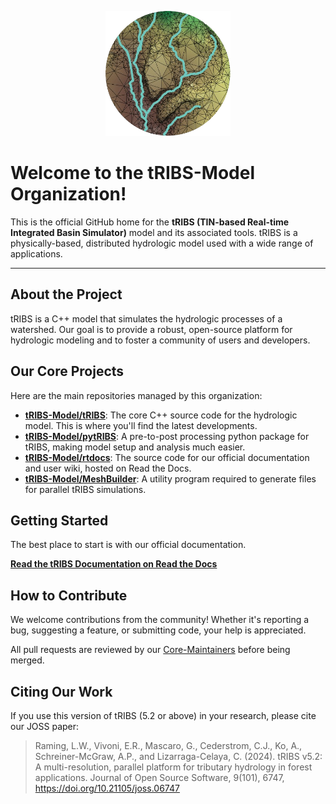 <p align="center">
  <img src="https://github.com/tRIBS-Model/.github/blob/main/profile/splashpage_logo.png?raw=true" alt="tRIBS-Model Logo" width="200">
</p>

# Welcome to the tRIBS-Model Organization!

This is the official GitHub home for the **tRIBS (TIN-based Real-time Integrated Basin Simulator)** model and its associated tools. tRIBS is a physically-based, distributed hydrologic model used with a wide range of applications.

---

## About the Project

tRIBS is a C++ model that simulates the hydrologic processes of a watershed. Our goal is to provide a robust, open-source platform for hydrologic modeling and to foster a community of users and developers.

## Our Core Projects

Here are the main repositories managed by this organization:

*   **[tRIBS-Model/tRIBS](https://github.com/tRIBS-Model/tRIBS)**: The core C++ source code for the hydrologic model. This is where you'll find the latest developments.
*   **[tRIBS-Model/pytRIBS](https://github.com/tRIBS-Model/pytRIBS)**: A pre-to-post processing python package for tRIBS, making model setup and analysis much easier.
*   **[tRIBS-Model/rtdocs](https://github.com/tRIBS-Model/rtdocs)**: The source code for our official documentation and user wiki, hosted on Read the Docs.
*   **[tRIBS-Model/MeshBuilder](https://github.com/tRIBS-Model/MeshBuilder)**: A utility program required to generate files for parallel tRIBS simulations.

## Getting Started

The best place to start is with our official documentation.

**[Read the tRIBS Documentation on Read the Docs](https://tribshms.readthedocs.io/en/latest/)** 

## How to Contribute

We welcome contributions from the community! Whether it's reporting a bug, suggesting a feature, or submitting code, your help is appreciated.

All pull requests are reviewed by our [Core-Maintainers](https://github.com/orgs/tRIBS-Model/teams/core-maintainers) before being merged.

## Citing Our Work

If you use this version of tRIBS (5.2 or above) in your research, please cite our JOSS paper:

> Raming, L.W., Vivoni, E.R., Mascaro, G., Cederstrom, C.J., Ko, A., Schreiner-McGraw, A.P., and Lizarraga-Celaya, C. (2024). tRIBS v5.2: A multi-resolution, parallel platform for tributary hydrology in forest applications. Journal of Open Source Software, 9(101), 6747, https://doi.org/10.21105/joss.06747
